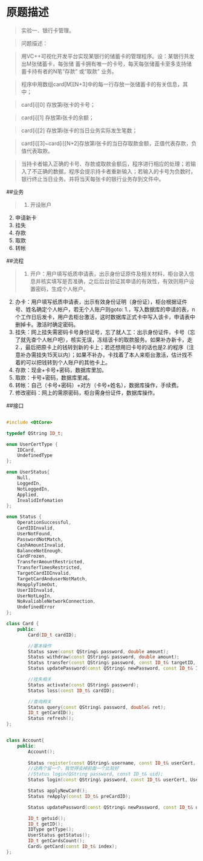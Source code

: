# 原题描述
> 实验一．银行卡管理。

> 问题描述：

> 用VC++可视化开发平台实现某银行的储蓄卡的管理程序。设：某银行共发出M张储蓄卡，每张储 蓄卡拥有唯一的卡号，每天每张储蓄卡至多支持储蓄卡持有者的N笔“存款” 或“取款” 业务。

> 程序中用数组card[M][N+3]中的每一行存放一张储蓄卡的有关信息，其中；

> card[i][0] 存放第i张卡的卡号；

> card[i][1] 存放第i张卡的余额；

> card[i][2] 存放第i张卡的当日业务实际发生笔数；

> card[i][3]~card[i][N+2]存放第i张卡的当日存取款金额，正值代表存款，负值代表取款。

> 当持卡者输入正确的卡号、存款或取款金额后，程序进行相应的处理；若输入了不正确的数据，程序会提示持卡者重新输入；若输入的卡号为负数时，银行终止当日业务。并将当天每张卡的银行业务存到文件中。

##业务
> 1. 开设账户
2. 申请新卡
3. 挂失
4. 存款
5. 取款
6. 转帐

##流程
> 1. 开户：用户填写纸质申请表，出示身份证原件及相关材料，柜台录入信息并核实填写是否准确，之后后台验证其申请的有效性，有效则用户设置密码，生成个人帐户。
2. 办卡：用户填写纸质申请表，出示有效身份证明（身份证），柜台根据证件号、姓名确定个人帐户，若无个人账户则goto: 1.，写入数据库的申请的表，n个工作日后发卡，用户去柜台激活，这时数据库正式卡中写入该卡，申请表中删掉卡。激活时确定密码。
3. 挂失：网上挂失需密码卡号身份证号，忘了就人工：出示身份证件，卡号（忘了就先查个人帐户吧），核实无误，冻结该卡的取款服务。如果补办新卡，走2.，最后把原卡上的钱转到新的卡上；若还想用旧卡号的话也是2.的程序（注意补办需挂失15天以内）；如果不补办，卡找着了本人来柜台激活，估计找不着的可以把钱转到个人账户的其他卡上。
4. 存款：现金+卡号+密码，数据库里加。
5. 取款：卡号+密码，数据库里减。
6. 转帐：自己（卡号+密码）+对方（卡号+姓名），数据库操作，手续费。
7. 修改密码：网上的需原密码，柜台需身份证件，数据库操作。

##接口
```c++

#include <QtCore>

typedef QString ID_t;

enum UserCertType {
	IDCard,
	UndefinedType
};

enum UserStatus{
	Null,
	LoggedIn,
	NotLoggedIn,
	Applied,
	InvalidInfomation
};

enum Status {
	OperationSuccessful,
	CardIDInvalid,
	UserNotFound,
	PasswordNotMatch,
	CashAmountInvalid,
	BalanceNotEnough,
	CardFrozen,
	TransferAmountRestricted,
	TransferTimesRestricted,
	TargetCardIDInvalid,
	TargetCardAnduserNotMatch,
	ReapplyTimeOut,
	UserIDInvalid,
	UserNotLogIn,
	NoAvaliableNetworkConnection,
	UndefinedError
};

class Card {
	public:
		Card(ID_t cardID);

		//基本操作
		Status save(const QString& password, double amount);
		Status withdraw(const QString& password, double amount);
		Status transfer(const QString& password, const ID_t& targetID, const QString& targetUserName, double amouont);
		Status updatePassword(const QString& newPassword, const ID_t& ID, IDType type = IDCard);

		//挂失相关
		Status activate(const QString& password);
		Status loss(const ID_t& cardID);

		//查询相关
		Status query(const QString& password, double& ret);
		ID_t getCardID();
		Status refresh();
};


class Account{
	public:
		Account();
  
		Status register(const QString& username, const ID_t& userCert, UserCertType userCert, const QString& phone, const QString& address);
		//这两个留一个，我觉得去掉前面一个比较好
		//Status login(QString password, const ID_t& uid);
		Status login(const QString& password, const ID_t& userCert, UserCertType userCert = IDCard);

		Status applyNewCard();
		Status reApply(const ID_t& preCardID);

		Status updatePassword(const QString& newPassword, const ID_t& userCert, UserCertType userCert = IDCard);

		ID_t getuid();
		ID_t getID();
		IDType getType();
		UserStatus getStatus();
		ID_t getCardsCount();
		Card& getCard(const ID_t& index);
};

```

